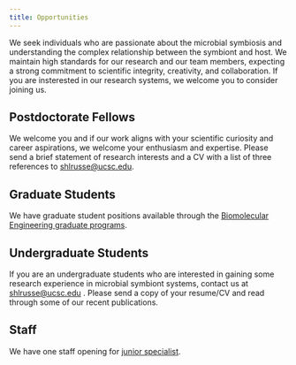 ```yaml
---
title: Opportunities
---
```


We seek individuals who are passionate about the microbial symbiosis and understanding the complex relationship between the symbiont and host.
We maintain high standards for our research and our team members, expecting a strong commitment to scientific integrity, creativity, and collaboration.
If you are insterested in our research systems, we welcome you to consider joining us.

## Postdoctorate Fellows

We welcome you and if our work aligns with your scientific curiosity and career aspirations, we welcome your enthusiasm and expertise. 
Please send a brief statement of research interests and a CV with a list of three references to <u>shlrusse@ucsc.edu</u>.

## Graduate Students

We have graduate student positions available through the [Biomolecular Engineering graduate programs](https://grad.soe.ucsc.edu/bmeb).

## Undergraduate Students

If you are an undergraduate students who are interested in gaining some research experience in microbial symbiont systems, contact us at <u>shlrusse@ucsc.edu</u> .
Please send a copy of your resume/CV and read through some of our recent publications.

## Staff

We have one staff opening for [junior specialist](https://recruit.ucsc.edu/JPF01674).
